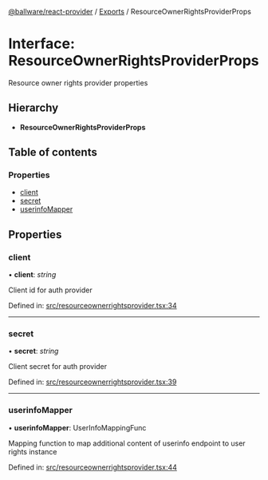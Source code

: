 [@ballware/react-provider](../README.md) / [Exports](../modules.md) / ResourceOwnerRightsProviderProps

# Interface: ResourceOwnerRightsProviderProps

Resource owner rights provider properties

## Hierarchy

* **ResourceOwnerRightsProviderProps**

## Table of contents

### Properties

- [client](resourceownerrightsproviderprops.md#client)
- [secret](resourceownerrightsproviderprops.md#secret)
- [userinfoMapper](resourceownerrightsproviderprops.md#userinfomapper)

## Properties

### client

• **client**: *string*

Client id for auth provider

Defined in: [src/resourceownerrightsprovider.tsx:34](https://github.com/frankball/ballware-react-provider/blob/607a72e/src/resourceownerrightsprovider.tsx#L34)

___

### secret

• **secret**: *string*

Client secret for auth provider

Defined in: [src/resourceownerrightsprovider.tsx:39](https://github.com/frankball/ballware-react-provider/blob/607a72e/src/resourceownerrightsprovider.tsx#L39)

___

### userinfoMapper

• **userinfoMapper**: UserInfoMappingFunc

Mapping function to map additional content of userinfo endpoint to user rights instance

Defined in: [src/resourceownerrightsprovider.tsx:44](https://github.com/frankball/ballware-react-provider/blob/607a72e/src/resourceownerrightsprovider.tsx#L44)
